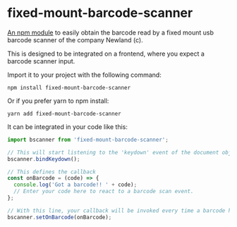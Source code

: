 # fixed-mount-barcode-scanner

[An npm module](https://www.npmjs.com/package/fixed-mount-barcode-scanner) to easily obtain the barcode read by a fixed mount usb barcode scanner of the company Newland (c).

This is designed to be integrated on a frontend, where you expect a barcode scanner input.

Import it to your project with the following command:

`npm install fixed-mount-barcode-scanner`

Or if you prefer yarn to npm install:

`yarn add fixed-mount-barcode-scanner` 

It can be integrated in your code like this:

```js
import bscanner from 'fixed-mount-barcode-scanner';

// This will start listening to the 'keydown' event of the document object.
bscanner.bindKeydown(); 

// This defines the callback 
const onBarcode = (code) => {
  console.log('Got a barcode!! ' + code);
  // Enter your code here to react to a barcode scan event.
};

// With this line, your callback will be invoked every time a barcode has been scanned
bscanner.setOnBarcode(onBarcode);
```

